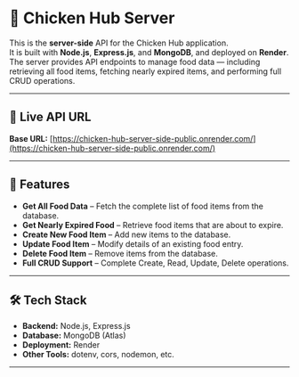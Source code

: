 # 🍗 Chicken Hub Server

This is the **server-side** API for the Chicken Hub application.  
It is built with **Node.js**, **Express.js**, and **MongoDB**, and deployed on **Render**.  
The server provides API endpoints to manage food data — including retrieving all food items, fetching nearly expired items, and performing full CRUD operations.

---

## 🚀 Live API URL
**Base URL:** [https://chicken-hub-server-side-public.onrender.com/](https://chicken-hub-server-side-public.onrender.com/)

---

## 📌 Features
- **Get All Food Data** – Fetch the complete list of food items from the database.
- **Get Nearly Expired Food** – Retrieve food items that are about to expire.
- **Create New Food Item** – Add new items to the database.
- **Update Food Item** – Modify details of an existing food entry.
- **Delete Food Item** – Remove items from the database.
- **Full CRUD Support** – Complete Create, Read, Update, Delete operations.

---

## 🛠️ Tech Stack
- **Backend:** Node.js, Express.js
- **Database:** MongoDB (Atlas)
- **Deployment:** Render
- **Other Tools:** dotenv, cors, nodemon, etc.

---